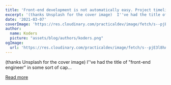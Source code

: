```yaml
---
title: 'Front-end development is not automatically easy. Project timelines should reflect that.'
excerpt: '(thanks Unsplash for the cover image)  I''ve had the title of "front-end engineer" in some sort of cap...'
date: '2021-03-07'
coverImage: 'https://res.cloudinary.com/practicaldev/image/fetch/s--pjE3l8hA--/c_imagga_scale,f_auto,fl_progressive,h_420,q_auto,w_1000/https://dev-to-uploads.s3.amazonaws.com/uploads/articles/slvmecku50w3u6qz0e2a.jpg'
author:
  name: Koders
  picture: "assets/blog/authors/koders.png"
ogImage:
  url: 'https://res.cloudinary.com/practicaldev/image/fetch/s--pjE3l8hA--/c_imagga_scale,f_auto,fl_progressive,h_420,q_auto,w_1000/https://dev-to-uploads.s3.amazonaws.com/uploads/articles/slvmecku50w3u6qz0e2a.jpg'
---
```


(thanks Unsplash for the cover image)  I''ve had the title of "front-end engineer" in some sort of cap...

[Read more](https://dev.to/clairebaire/front-end-development-is-not-automatically-easy-project-timelines-should-reflect-that-15d5)
